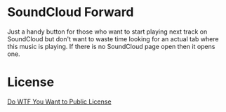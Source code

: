 # SoundCloud Forward

Just a handy button for those who want to start playing next track on SoundCloud but don't want to waste time looking for an actual tab where this music is playing. If there is no SoundCloud page open then it opens one.

# License

[Do WTF You Want to Public License](http://www.wtfpl.net/)

